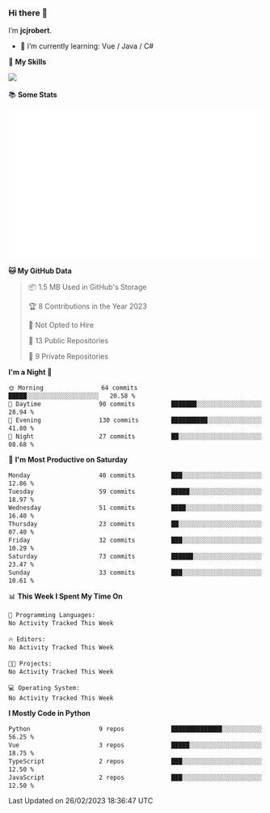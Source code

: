 ### Hi there 👋

I’m **jcjrobert**.

- 🌱 I’m currently learning: Vue / Java / C#

🌟 **My Skills**

![](https://img.shields.io/badge/-Python-3e74a2?style=flat-square&logo=Python&logoColor=fff)

📚 **Some Stats**

![](https://github.com/jcjrobert/github-stats/blob/master/generated/overview.svg)

<!--START_SECTION:waka-->
**🐱 My GitHub Data** 

> 📦 1.5 MB Used in GitHub's Storage 
 > 
> 🏆 8 Contributions in the Year 2023
 > 
> 🚫 Not Opted to Hire
 > 
> 📜 13 Public Repositories 
 > 
> 🔑 9 Private Repositories 
 > 
**I'm a Night 🦉** 

```text
🌞 Morning                64 commits          █████░░░░░░░░░░░░░░░░░░░░   20.58 % 
🌆 Daytime                90 commits          ███████░░░░░░░░░░░░░░░░░░   28.94 % 
🌃 Evening                130 commits         ██████████░░░░░░░░░░░░░░░   41.80 % 
🌙 Night                  27 commits          ██░░░░░░░░░░░░░░░░░░░░░░░   08.68 % 
```
📅 **I'm Most Productive on Saturday** 

```text
Monday                   40 commits          ███░░░░░░░░░░░░░░░░░░░░░░   12.86 % 
Tuesday                  59 commits          █████░░░░░░░░░░░░░░░░░░░░   18.97 % 
Wednesday                51 commits          ████░░░░░░░░░░░░░░░░░░░░░   16.40 % 
Thursday                 23 commits          ██░░░░░░░░░░░░░░░░░░░░░░░   07.40 % 
Friday                   32 commits          ███░░░░░░░░░░░░░░░░░░░░░░   10.29 % 
Saturday                 73 commits          ██████░░░░░░░░░░░░░░░░░░░   23.47 % 
Sunday                   33 commits          ███░░░░░░░░░░░░░░░░░░░░░░   10.61 % 
```


📊 **This Week I Spent My Time On** 

```text
💬 Programming Languages: 
No Activity Tracked This Week

🔥 Editors: 
No Activity Tracked This Week

🐱‍💻 Projects: 
No Activity Tracked This Week

💻 Operating System: 
No Activity Tracked This Week
```

**I Mostly Code in Python** 

```text
Python                   9 repos             ██████████████░░░░░░░░░░░   56.25 % 
Vue                      3 repos             █████░░░░░░░░░░░░░░░░░░░░   18.75 % 
TypeScript               2 repos             ███░░░░░░░░░░░░░░░░░░░░░░   12.50 % 
JavaScript               2 repos             ███░░░░░░░░░░░░░░░░░░░░░░   12.50 % 
```




 Last Updated on 26/02/2023 18:36:47 UTC
<!--END_SECTION:waka-->
